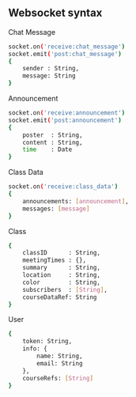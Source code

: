 Websocket syntax
---

Chat Message
```bash
socket.on('receive:chat_message')
socket.emit('post:chat_message')
{
	sender : String,
	message: String
}
```

Announcement
```bash
socket.on('receive:announcement')
socket.emit('post:announcement')
{
	poster  : String,
	content : String,
	time    : Date
}
```

Class Data
```bash
socket.on('receive:class_data')
{
	announcements: [announcement],
	messages: [message]
}
```
Class
```bash
{
	classID		 : String,
	meetingTimes : {},
	summary      : String,
	location	 : String,
	color 		 : String,
	subscribers  : [String],
	courseDataRef: String
}
```
User
```bash
{
	token: String,	
	info: {
		name: String,
		email: String
	},
	courseRefs: [String]
}
```





